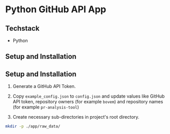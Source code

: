 # Python GitHub API App

## Techstack
* Python

## Setup and Installation

## Setup and Installation
1. Generate a GitHub API Token.

2. Copy `example_config.json` to `config.json` and update values like GitHub API token, repository owners (for example `bovem`) and repository names (for example `pr-analysis-tool`)


3. Create necessary sub-directories in project's root directory.
```bash
mkdir -p ./app/raw_data/